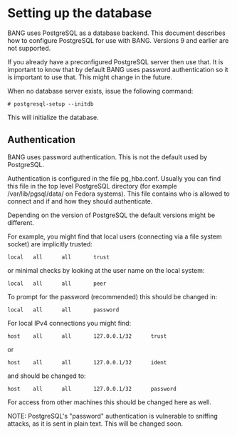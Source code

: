 # Setting up the database

BANG uses PostgreSQL as a database backend. This document describes
how to configure PostgreSQL for use with BANG. Versions 9 and earlier
are not supported.

If you already have a preconfigured PostgreSQL server then use that. It
is important to know that by default BANG uses password authentication so
it is important to use that. This might change in the future.

When no database server exists, issue the following command:

    # postgresql-setup --initdb

This will initialize the database.

## Authentication

BANG uses password authentication. This is not the default used by PostgreSQL.

Authentication is configured in the file pg_hba.conf. Usually you can find
this file in the top level PostgreSQL directory (for example /var/lib/pgsql/data/
on Fedora systems). This file contains who is allowed to connect and if and how
they should authenticate.

Depending on the version of PostgreSQL the default versions might be different.

For example, you might find that local users (connecting via a file system
socket) are implicitly trusted:

    local   all      all       trust

or minimal checks by looking at the user name on the local system:

    local   all      all       peer

To prompt for the password (recommended) this should be changed in:

    local   all      all       password

For local IPv4 connections you might find:

    host    all      all       127.0.0.1/32      trust

or

    host    all      all       127.0.0.1/32      ident

and should be changed to:

    host    all      all       127.0.0.1/32      password

For access from other machines this should be changed here as well.

NOTE: PostgreSQL's "password" authentication is vulnerable to sniffing attacks, as
it is sent in plain text. This will be changed soon.
